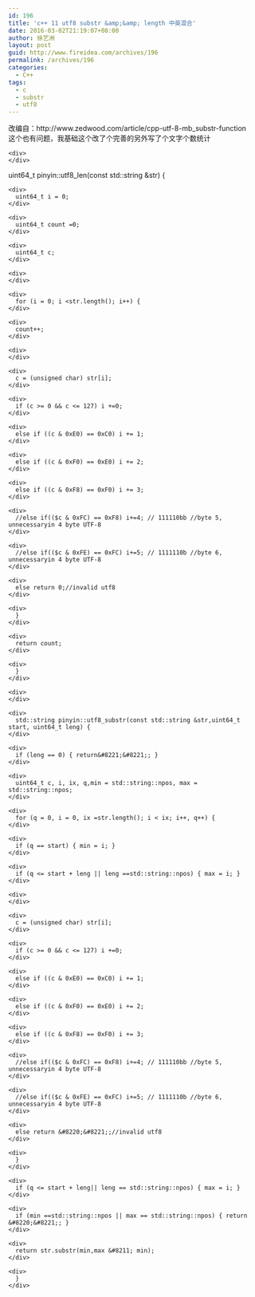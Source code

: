 ```yaml
---
id: 196
title: 'c++ 11 utf8 substr &amp;&amp; length 中英混合'
date: 2016-03-02T21:19:07+08:00
author: 徐艺洲
layout: post
guid: http://www.fireidea.com/archives/196
permalink: /archives/196
categories:
  - C++
tags:
  - c
  - substr
  - utf8
---
```

<div id="sina_keyword_ad_area2" class="articalContent   newfont_family">
  <div>
    改编自：http://www.zedwood.com/article/cpp-utf-8-mb_substr-function
  </div>
  
  <div>
    这个也有问题，我基础这个改了个完善的另外写了个文字个数统计</p> 
    
    <div>
    </div>
  </div>
  
  <div>
  </div>
  
  <div>
    <div>
      uint64_t pinyin::utf8_len(const std::string &str) {
    </div>
    
    <div>
      uint64_t i = 0;
    </div>
    
    <div>
      uint64_t count =0;
    </div>
    
    <div>
      uint64_t c;
    </div>
    
    <div>
    </div>
    
    <div>
      for (i = 0; i <str.length(); i++) {
    </div>
    
    <div>
      count++;
    </div>
    
    <div>
    </div>
    
    <div>
      c = (unsigned char) str[i];
    </div>
    
    <div>
      if (c >= 0 && c <= 127) i +=0;
    </div>
    
    <div>
      else if ((c & 0xE0) == 0xC0) i += 1;
    </div>
    
    <div>
      else if ((c & 0xF0) == 0xE0) i += 2;
    </div>
    
    <div>
      else if ((c & 0xF8) == 0xF0) i += 3;
    </div>
    
    <div>
      //else if(($c & 0xFC) == 0xF8) i+=4; // 111110bb //byte 5, unnecessaryin 4 byte UTF-8
    </div>
    
    <div>
      //else if(($c & 0xFE) == 0xFC) i+=5; // 1111110b //byte 6, unnecessaryin 4 byte UTF-8
    </div>
    
    <div>
      else return 0;//invalid utf8
    </div>
    
    <div>
      }
    </div>
    
    <div>
      return count;
    </div>
    
    <div>
      }
    </div>
    
    <div>
    </div>
    
    <div>
      std::string pinyin::utf8_substr(const std::string &str,uint64_t start, uint64_t leng) {
    </div>
    
    <div>
      if (leng == 0) { return&#8221;&#8221;; }
    </div>
    
    <div>
      uint64_t c, i, ix, q,min = std::string::npos, max = std::string::npos;
    </div>
    
    <div>
      for (q = 0, i = 0, ix =str.length(); i < ix; i++, q++) {
    </div>
    
    <div>
      if (q == start) { min = i; }
    </div>
    
    <div>
      if (q <= start + leng || leng ==std::string::npos) { max = i; }
    </div>
    
    <div>
    </div>
    
    <div>
      c = (unsigned char) str[i];
    </div>
    
    <div>
      if (c >= 0 && c <= 127) i +=0;
    </div>
    
    <div>
      else if ((c & 0xE0) == 0xC0) i += 1;
    </div>
    
    <div>
      else if ((c & 0xF0) == 0xE0) i += 2;
    </div>
    
    <div>
      else if ((c & 0xF8) == 0xF0) i += 3;
    </div>
    
    <div>
      //else if(($c & 0xFC) == 0xF8) i+=4; // 111110bb //byte 5, unnecessaryin 4 byte UTF-8
    </div>
    
    <div>
      //else if(($c & 0xFE) == 0xFC) i+=5; // 1111110b //byte 6, unnecessaryin 4 byte UTF-8
    </div>
    
    <div>
      else return &#8220;&#8221;;//invalid utf8
    </div>
    
    <div>
      }
    </div>
    
    <div>
      if (q <= start + leng|| leng == std::string::npos) { max = i; }
    </div>
    
    <div>
      if (min ==std::string::npos || max == std::string::npos) { return &#8220;&#8221;; }
    </div>
    
    <div>
      return str.substr(min,max &#8211; min);
    </div>
    
    <div>
      }
    </div>
  </div>